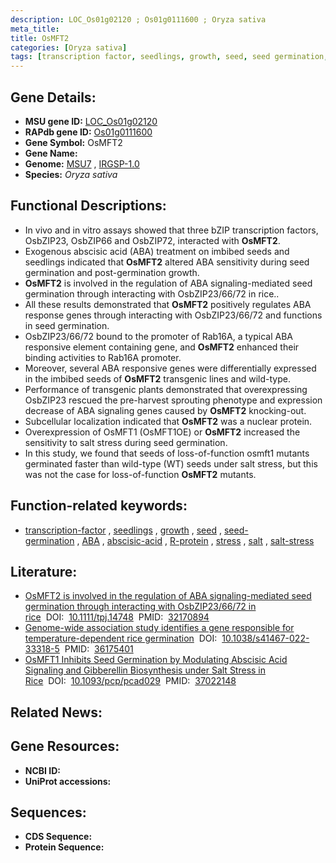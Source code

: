 ```yaml
---
description: LOC_Os01g02120 ; Os01g0111600 ; Oryza sativa
meta_title:
title: OsMFT2
categories: [Oryza sativa]
tags: [transcription factor, seedlings, growth, seed, seed germination,  ABA , abscisic acid, R protein, ABA, stress, salt, salt stress]
---
```


## Gene Details:
- **MSU gene ID:** [LOC_Os01g02120](http://rice.uga.edu/cgi-bin/ORF_infopage.cgi?orf=LOC_Os01g02120)  
- **RAPdb gene ID:** [Os01g0111600](https://rapdb.dna.affrc.go.jp/locus/?name=Os01g0111600)  
- **Gene Symbol:** OsMFT2
- **Gene Name:**
- **Genome:**  [MSU7](http://rice.uga.edu/)&nbsp;,&nbsp;[IRGSP-1.0](https://rapdb.dna.affrc.go.jp/download/irgsp1.html)
- **Species:** *Oryza sativa*

## Functional Descriptions:
   - In vivo and in vitro assays showed that three bZIP transcription factors, OsbZIP23, OsbZIP66 and OsbZIP72, interacted with **OsMFT2**.
   - Exogenous abscisic acid (ABA) treatment on imbibed seeds and seedlings indicated that **OsMFT2** altered ABA sensitivity during seed germination and post-germination growth.
   - **OsMFT2** is involved in the regulation of ABA signaling-mediated seed germination through interacting with OsbZIP23/66/72 in rice..
   - All these results demonstrated that **OsMFT2** positively regulates ABA response genes through interacting with OsbZIP23/66/72 and functions in seed germination.
   - OsbZIP23/66/72 bound to the promoter of Rab16A, a typical ABA responsive element containing gene, and **OsMFT2** enhanced their binding activities to Rab16A promoter.
   - Moreover, several ABA responsive genes were differentially expressed in the imbibed seeds of **OsMFT2** transgenic lines and wild-type.
   - Performance of transgenic plants demonstrated that overexpressing OsbZIP23 rescued the pre-harvest sprouting phenotype and expression decrease of ABA signaling genes caused by **OsMFT2** knocking-out.
   - Subcellular localization indicated that **OsMFT2** was a nuclear protein.
   - Overexpression of OsMFT1 (OsMFT1OE) or **OsMFT2** increased the sensitivity to salt stress during seed germination.
   - In this study, we found that seeds of loss-of-function osmft1 mutants germinated faster than wild-type (WT) seeds under salt stress, but this was not the case for loss-of-function **OsMFT2** mutants.

## Function-related keywords:
   - [transcription-factor](/tags/transcription-factor/)&nbsp;,&nbsp;[seedlings](/tags/seedlings/)&nbsp;,&nbsp;[growth](/tags/growth/)&nbsp;,&nbsp;[seed](/tags/seed/)&nbsp;,&nbsp;[seed-germination](/tags/seed-germination/)&nbsp;,&nbsp;[ABA](/tags/ABA/)&nbsp;,&nbsp;[abscisic-acid](/tags/abscisic-acid/)&nbsp;,&nbsp;[R-protein](/tags/R-protein/)&nbsp;,&nbsp;[stress](/tags/stress/)&nbsp;,&nbsp;[salt](/tags/salt/)&nbsp;,&nbsp;[salt-stress](/tags/salt-stress/)

## Literature:
   - [OsMFT2 is involved in the regulation of ABA signaling-mediated seed germination through interacting with OsbZIP23/66/72 in rice](https://www.doi.org/10.1111/tpj.14748)&nbsp;&nbsp;DOI:&nbsp;&nbsp;[10.1111/tpj.14748](https://www.doi.org/10.1111/tpj.14748)&nbsp;&nbsp;PMID:&nbsp;&nbsp;[32170894](https://pubmed.ncbi.nlm.nih.gov/32170894/)
   - [Genome-wide association study identifies a gene responsible for temperature-dependent rice germination](https://www.doi.org/10.1038/s41467-022-33318-5)&nbsp;&nbsp;DOI:&nbsp;&nbsp;[10.1038/s41467-022-33318-5](https://www.doi.org/10.1038/s41467-022-33318-5)&nbsp;&nbsp;PMID:&nbsp;&nbsp;[36175401](https://pubmed.ncbi.nlm.nih.gov/36175401/)
   - [OsMFT1 Inhibits Seed Germination by Modulating Abscisic Acid Signaling and Gibberellin Biosynthesis under Salt Stress in Rice](https://www.doi.org/10.1093/pcp/pcad029)&nbsp;&nbsp;DOI:&nbsp;&nbsp;[10.1093/pcp/pcad029](https://www.doi.org/10.1093/pcp/pcad029)&nbsp;&nbsp;PMID:&nbsp;&nbsp;[37022148](https://pubmed.ncbi.nlm.nih.gov/37022148/)

## Related News:

## Gene Resources:
- **NCBI ID:**  []()
- **UniProt accessions:** [](https://www.uniprot.org/uniprotkb//entry)

## Sequences:
- **CDS Sequence:**
- **Protein Sequence:**
